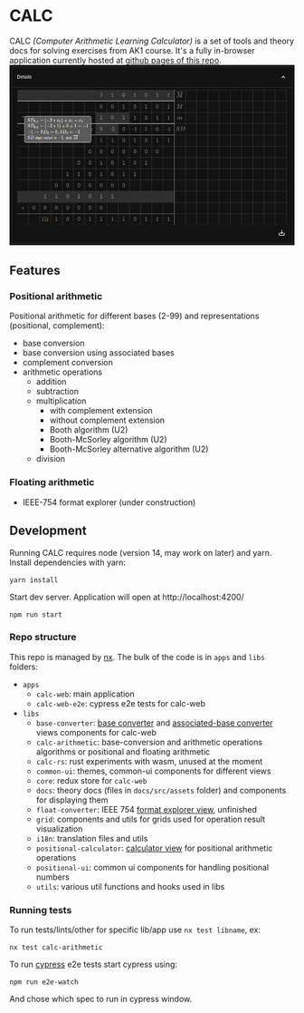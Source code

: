 # CALC
CALC *(Computer Arithmetic Learning Calculator)* is a set of tools and theory docs for solving exercises from AK1 course.
It's a fully in-browser application currently hosted at [github pages of this repo](https://jakubsokolowski.github.io/calc-web/#/).
![Overview](assets/u2_mult.png)
## Features
### Positional arithmetic
Positional arithmetic for different bases (2-99) and representations (positional, complement):
- base conversion
- base conversion using associated bases
- complement conversion
- arithmetic operations
    - addition
    - subtraction
    - multiplication
        - with complement extension
        - without complement extension
        - Booth algorithm (U2)
        - Booth-McSorley algorithm (U2)
        - Booth-McSorley alternative algorithm (U2)
    - division
### Floating arithmetic
- IEEE-754 format explorer (under construction)
## Development
Running CALC requires node (version 14, may work on later) and yarn. Install dependencies with yarn:
```
yarn install
```
Start dev server. Application will open at  http://localhost:4200/
```
npm run start
```
### Repo structure
This repo is managed by [nx](https://nx.dev/). The bulk of the code is in `apps` and `libs` folders:
- `apps`
    - `calc-web`: main application
    - `calc-web-e2e`: cypress e2e tests for calc-web
- `libs`
    - `base-converter`: [base converter](https://jakubsokolowski.github.io/calc-web/#/tools/positional/base-converter) 
    and [associated-base converter](https://jakubsokolowski.github.io/calc-web/#/tools/positional/associated-base-converter) views components for calc-web
    - `calc-arithmetic`: base-conversion and arithmetic operations algorithms or positional and floating arithmetic 
    - `calc-rs`: rust experiments with wasm, unused at the moment
    - `common-ui`: themes, common-ui components for different views
    - `core`: redux store for `calc-web`
    - `docs`: theory docs (files in `docs/src/assets` folder) and components for displaying them
    - `float-converter`: IEEE 754 [format explorer view](https://jakubsokolowski.github.io/calc-web/#/tools/floating/float-converter), unfinished
    - `grid`: components and utils for grids used for operation result visualization
    - `i18n`: translation files and utils
    - `positional-calculator`: [calculator view](https://jakubsokolowski.github.io/calc-web/#/tools/positional/positional-calculator) for positional arithmetic operations
    - `positional-ui`: common ui components for handling positional numbers
    - `utils`: various util functions and hooks used in libs
    
### Running tests
To run tests/lints/other for specific lib/app use `nx test libname`, ex:
```
nx test calc-arithmetic
```
To run [cypress](https://www.cypress.io/) e2e tests start cypress using:
```
npm run e2e-watch
```
And chose which spec to run in cypress window.
